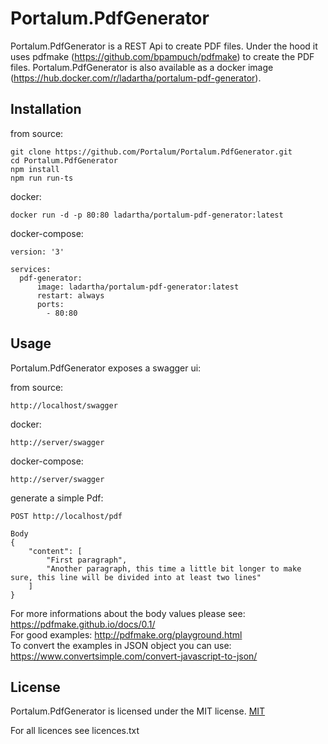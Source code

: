 
# Portalum.PdfGenerator

Portalum.PdfGenerator is a REST Api to create PDF files. 
Under the hood it uses pdfmake (https://github.com/bpampuch/pdfmake) to create the PDF files.
Portalum.PdfGenerator is also available as a docker image (https://hub.docker.com/r/ladartha/portalum-pdf-generator).




## Installation

from source:
```
git clone https://github.com/Portalum/Portalum.PdfGenerator.git
cd Portalum.PdfGenerator
npm install
npm run run-ts
```

docker: 
```
docker run -d -p 80:80 ladartha/portalum-pdf-generator:latest
```

docker-compose:
```
version: '3'

services:
  pdf-generator:
      image: ladartha/portalum-pdf-generator:latest
      restart: always
      ports:
        - 80:80

```
## Usage

Portalum.PdfGenerator exposes a swagger ui:

from source:
```
http://localhost/swagger
```

docker:
```
http://server/swagger
```

docker-compose:
```
http://server/swagger
```

generate a simple Pdf:
```
POST http://localhost/pdf

Body
{
    "content": [
		"First paragraph",
		"Another paragraph, this time a little bit longer to make sure, this line will be divided into at least two lines"
	]
}
```

For more informations about the body values please see: https://pdfmake.github.io/docs/0.1/  
For good examples: http://pdfmake.org/playground.html  
To convert the examples in JSON object you can use: https://www.convertsimple.com/convert-javascript-to-json/
## License

Portalum.PdfGenerator is licensed under the MIT license. [MIT](https://choosealicense.com/licenses/mit/)

For all licences see licences.txt
